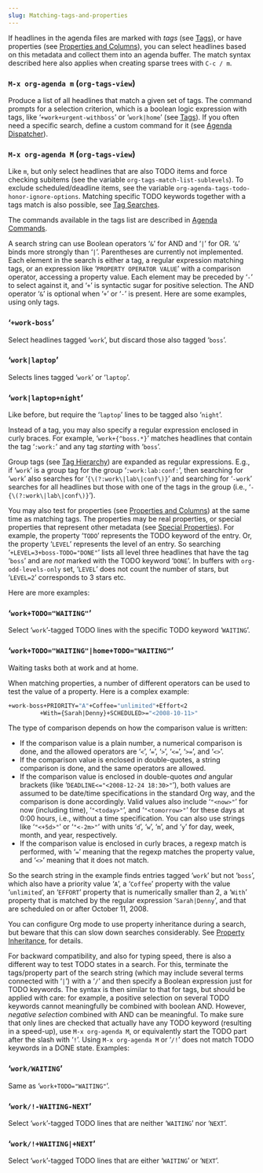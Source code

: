 ```yaml
---
slug: Matching-tags-and-properties
---
```


If headlines in the agenda files are marked with *tags* (see [Tags](Tags)), or have properties (see [Properties and Columns](Properties-and-Columns)), you can select headlines based on this metadata and collect them into an agenda buffer. The match syntax described here also applies when creating sparse trees with `C-c / m`.

### `M-x org-agenda m` (`org-tags-view`)

Produce a list of all headlines that match a given set of tags. The command prompts for a selection criterion, which is a boolean logic expression with tags, like ‘`+work+urgent-withboss`’ or ‘`work|home`’ (see [Tags](Tags)). If you often need a specific search, define a custom command for it (see [Agenda Dispatcher](Agenda-Dispatcher)).

### `M-x org-agenda M` (`org-tags-view`)

Like `m`, but only select headlines that are also TODO items and force checking subitems (see the variable `org-tags-match-list-sublevels`). To exclude scheduled/deadline items, see the variable `org-agenda-tags-todo-honor-ignore-options`. Matching specific TODO keywords together with a tags match is also possible, see [Tag Searches](Tag-Searches).

The commands available in the tags list are described in [Agenda Commands](Agenda-Commands).

A search string can use Boolean operators ‘`&`’ for AND and ‘`|`’ for OR. ‘`&`’ binds more strongly than ‘`|`’. Parentheses are currently not implemented. Each element in the search is either a tag, a regular expression matching tags, or an expression like ‘`PROPERTY OPERATOR VALUE`’ with a comparison operator, accessing a property value. Each element may be preceded by ‘`-`’ to select against it, and ‘`+`’ is syntactic sugar for positive selection. The AND operator ‘`&`’ is optional when ‘`+`’ or ‘`-`’ is present. Here are some examples, using only tags.

### ‘`+work-boss`’

Select headlines tagged ‘`work`’, but discard those also tagged ‘`boss`’.

### ‘`work|laptop`’

Selects lines tagged ‘`work`’ or ‘`laptop`’.

### ‘`work|laptop+night`’

Like before, but require the ‘`laptop`’ lines to be tagged also ‘`night`’.

Instead of a tag, you may also specify a regular expression enclosed in curly braces. For example, ‘`work+{^boss.*}`’ matches headlines that contain the tag ‘`:work:`’ and any tag *starting* with ‘`boss`’.

Group tags (see [Tag Hierarchy](Tag-Hierarchy)) are expanded as regular expressions. E.g., if ‘`work`’ is a group tag for the group ‘`:work:lab:conf:`’, then searching for ‘`work`’ also searches for ‘`{\(?:work\|lab\|conf\)}`’ and searching for ‘`-work`’ searches for all headlines but those with one of the tags in the group (i.e., ‘`-{\(?:work\|lab\|conf\)}`’).

You may also test for properties (see [Properties and Columns](Properties-and-Columns)) at the same time as matching tags. The properties may be real properties, or special properties that represent other metadata (see [Special Properties](Special-Properties)). For example, the property ‘`TODO`’ represents the TODO keyword of the entry. Or, the property ‘`LEVEL`’ represents the level of an entry. So searching ‘`+LEVEL=3+boss-TODO​="DONE"`’ lists all level three headlines that have the tag ‘`boss`’ and are *not* marked with the TODO keyword ‘`DONE`’. In buffers with `org-odd-levels-only` set, ‘`LEVEL`’ does not count the number of stars, but ‘`LEVEL=2`’ corresponds to 3 stars etc.

Here are more examples:

### ‘`work+TODO​="WAITING"`’

Select ‘`work`’-tagged TODO lines with the specific TODO keyword ‘`WAITING`’.

### ‘`work+TODO​="WAITING"|home+TODO​="WAITING"`’

Waiting tasks both at work and at home.

When matching properties, a number of different operators can be used to test the value of a property. Here is a complex example:

```lisp
+work-boss+PRIORITY="A"+Coffee="unlimited"+Effort<2
         +With={Sarah|Denny}+SCHEDULED>="<2008-10-11>"
```

The type of comparison depends on how the comparison value is written:

*   If the comparison value is a plain number, a numerical comparison is done, and the allowed operators are ‘`<`’, ‘`=`’, ‘`>`’, ‘`<=`’, ‘`>=`’, and ‘`<>`’.
*   If the comparison value is enclosed in double-quotes, a string comparison is done, and the same operators are allowed.
*   If the comparison value is enclosed in double-quotes *and* angular brackets (like ‘`DEADLINE<​="<2008-12-24 18:30>"`’), both values are assumed to be date/time specifications in the standard Org way, and the comparison is done accordingly. Valid values also include ‘`"<now>"`’ for now (including time), ‘`"<today>"`’, and ‘`"<tomorrow>"`’ for these days at 0:00 hours, i.e., without a time specification. You can also use strings like ‘`"<+5d>"`’ or ‘`"<-2m>"`’ with units ‘`d`’, ‘`w`’, ‘`m`’, and ‘`y`’ for day, week, month, and year, respectively.
*   If the comparison value is enclosed in curly braces, a regexp match is performed, with ‘`=`’ meaning that the regexp matches the property value, and ‘`<>`’ meaning that it does not match.

So the search string in the example finds entries tagged ‘`work`’ but not ‘`boss`’, which also have a priority value ‘`A`’, a ‘`Coffee`’ property with the value ‘`unlimited`’, an ‘`EFFORT`’ property that is numerically smaller than 2, a ‘`With`’ property that is matched by the regular expression ‘`Sarah|Denny`’, and that are scheduled on or after October 11, 2008.

You can configure Org mode to use property inheritance during a search, but beware that this can slow down searches considerably. See [Property Inheritance](Property-Inheritance), for details.

For backward compatibility, and also for typing speed, there is also a different way to test TODO states in a search. For this, terminate the tags/property part of the search string (which may include several terms connected with ‘`|`’) with a ‘`/`’ and then specify a Boolean expression just for TODO keywords. The syntax is then similar to that for tags, but should be applied with care: for example, a positive selection on several TODO keywords cannot meaningfully be combined with boolean AND. However, *negative selection* combined with AND can be meaningful. To make sure that only lines are checked that actually have any TODO keyword (resulting in a speed-up), use `M-x org-agenda M`, or equivalently start the TODO part after the slash with ‘`!`’. Using `M-x org-agenda M` or ‘`/!`’ does not match TODO keywords in a DONE state. Examples:

### ‘`work/WAITING`’

Same as ‘`work+TODO​="WAITING"`’.

### ‘`work/!-WAITING-NEXT`’

Select ‘`work`’-tagged TODO lines that are neither ‘`WAITING`’ nor ‘`NEXT`’.

### ‘`work/!+WAITING|+NEXT`’

Select ‘`work`’-tagged TODO lines that are either ‘`WAITING`’ or ‘`NEXT`’.

